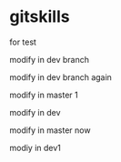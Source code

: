 gitskills
=========

for test

modify in dev branch

modify in dev branch again

modify in master 1

modify in dev

modify in master now

modiy in dev1

